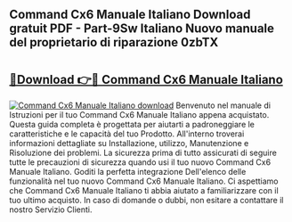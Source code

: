 ## Command Cx6 Manuale Italiano Download gratuit PDF - Part-9Sw Italiano Nuovo manuale del proprietario di riparazione 0zbTX

# <h2><a href="http://dfggauo.blite.top/?on=Command+Cx6+Manuale+Italiano">🔗Download 👉🔴 Command Cx6 Manuale Italiano</a></h2>

[![Command Cx6 Manuale Italiano download](https://i.imgur.com/lujVjoI.png)](http://dfggauo.blite.top/?on=Command+Cx6+Manuale+Italiano)
Benvenuto nel manuale di Istruzioni per il tuo Command Cx6 Manuale Italiano appena acquistato. Questa guida completa è progettata per aiutarti a padroneggiare le caratteristiche e le capacità del tuo Prodotto. All'interno troverai informazioni dettagliate su Installazione, utilizzo, Manutenzione e Risoluzione dei problemi. La sicurezza prima di tutto assicurati di seguire tutte le precauzioni di sicurezza quando usi il tuo nuovo Command Cx6 Manuale Italiano. Goditi la perfetta integrazione Dell'elenco delle funzionalità nel tuo nuovo Command Cx6 Manuale Italiano. Ci aspettiamo che Command Cx6 Manuale Italiano ti abbia aiutato a familiarizzare con il tuo ultimo acquisto. In caso di domande o dubbi, non esitare a contattare il nostro Servizio Clienti.
